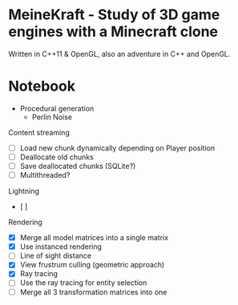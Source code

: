 # MeineKraft - Study of 3D game engines with a Minecraft clone
 Written in C++11 & OpenGL, also an adventure in C++ and OpenGL.

# Notebook
* Procedural generation
    * Perlin Noise

Content streaming
- [ ] Load new chunk dynamically depending on Player position
- [ ] Deallocate old chunks
- [ ] Save deallocated chunks (SQLite?)
- [ ] Multithreaded?

Lightning
- [ ]

Rendering
- [x] Merge all model matrices into a single matrix
- [x] Use instanced rendering
- [ ] Line of sight distance
- [x] View frustrum culling (geometric approach)
- [x] Ray tracing
- [ ] Use the ray tracing for entity selection
- [ ] Merge all 3 transformation matrices into one
